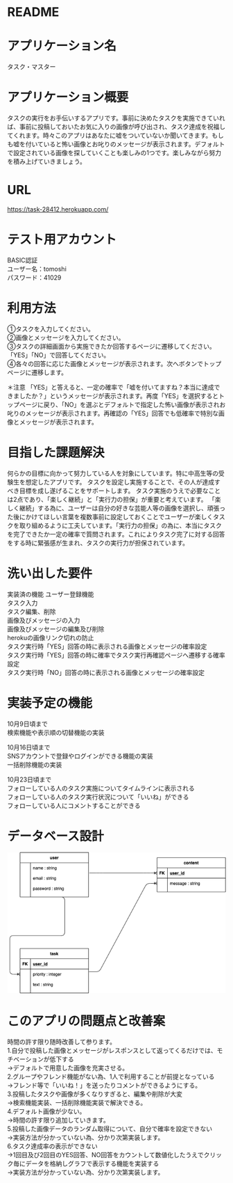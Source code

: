 # README

# アプリケーション名
タスク・マスター

# アプリケーション概要
タスクの実行をお手伝いするアプリです。事前に決めたタスクを実施できていれば、事前に投稿しておいたお気に入りの画像が呼び出され、タスク達成を祝福してくれます。時々このアプリはあなたに嘘をついていないか聞いてきます。もしも嘘を付いていると怖い画像とお叱りのメッセージが表示されます。デフォルトで設定されている画像を探していくことも楽しみの1つです。楽しみながら努力を積み上げていきましょう。

# URL
https://task-28412.herokuapp.com/

# テスト用アカウント
BASIC認証  
ユーザー名：tomoshi  
パスワード：41029  

# 利用方法
①タスクを入力してください。  
②画像とメッセージを入力してください。  
③タスクの詳細画面から実施できたか回答するページに遷移してください。「YES」「NO」で回答してください。  
④各々の回答に応じた画像とメッセージが表示されます。次へボタンでトップページに遷移します。  

＊注意
「YES」と答えると、一定の確率で「嘘を付いてますね？本当に達成できましたか？」というメッセージが表示されます。再度「YES」を選択するとトップページに戻り、「NO」を選ぶとデフォルトで指定した怖い画像が表示されお叱りのメッセージが表示されます。再確認の「YES」回答でも低確率で特別な画像とメッセージが表示されます。  

# 目指した課題解決
何らかの目標に向かって努力している人を対象にしています。特に中高生等の受験生を想定したアプリです。
タスクを設定し実施することで、その人が達成すべき目標を成し遂げることをサポートします。
タスク実施のうえで必要なことは2点であり、「楽しく継続」と「実行力の担保」が重要と考えています。
「楽しく継続」する為に、ユーザーは自分の好きな芸能人等の画像を選択し、頑張った後にかけてほしい言葉を複数事前に設定しておくことでユーザーが楽しくタスクを取り組めるように工夫しています。「実行力の担保」の為に、本当にタスクを完了できたか一定の確率で質問されます。これによりタスク完了に対する回答をする時に緊張感が生まれ、タスクの実行力が担保されています。

# 洗い出した要件
実装済の機能
ユーザー登録機能  
タスク入力  
タスク編集、削除  
画像及びメッセージの入力  
画像及びメッセージの編集及び削除  
herokuの画像リンク切れの防止  
タスク実行時「YES」回答の時に表示される画像とメッセージの確率設定  
タスク実行時「YES」回答の時に確率でタスク実行再確認ページへ遷移する確率設定  
タスク実行時「NO」回答の時に表示される画像とメッセージの確率設定  

# 実装予定の機能
10月9日頃まで  
検索機能や表示順の切替機能の実装  

10月16日頃まで  
SNSアカウントで登録やログインができる機能の実装  
一括削除機能の実装  

10月23日頃まで  
フォローしている人のタスク実施についてタイムラインに表示される  
フォローしている人のタスク実行状況について「いいね」ができる  
フォローしている人にコメントすることができる  

# データベース設計
![オリジナルアプリ](オリジナルアプリ.png)

# このアプリの問題点と改善案
時間の許す限り随時改善して参ります。  
1.自分で投稿した画像とメッセージがレスポンスとして返ってくるだけでは、モチベーションが低下する  
→デフォルトで用意した画像を充実させる。  
2.グループやフレンド機能がない為、1人で利用することが前提となっている  
→フレンド等で「いいね！」を送ったりコメントができるようにする。  
3.投稿したタスクや画像が多くなりすぎると、編集や削除が大変  
→検索機能実装、一括削除機能実装で解決できる。  
4.デフォルト画像が少ない。  
→時間の許す限り追加していきます。  
5.投稿した画像データのランダム取得について、自分で確率を設定できない  
→実装方法が分かっていない為、分かり次第実装します。  
6.タスク達成率の表示ができない  
→1回目及び2回目のYES回答、NO回答をカウントして数値化したうえでクリック毎にデータを格納しグラフで表示する機能を実装する  
→実装方法が分かっていない為、分かり次第実装します。  

